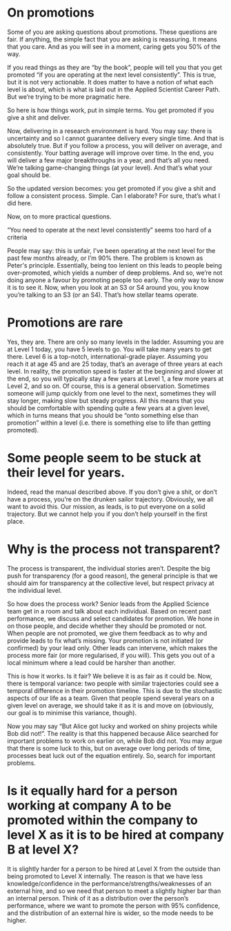 # On promotions

Some of you are asking questions about promotions.  These questions are fair.  If anything, the simple fact that you are asking is reassuring.  It means that you care.  And as you will see in a moment, caring gets you 50% of the way.

If you read things as they are “by the book”, people will tell you that you get promoted “if you are operating at the next level consistently”.  This is true, but it is not very actionable.  It does matter to have a notion of what each level is about, which is what is laid out in the Applied Scientist Career Path. But we’re trying to be more pragmatic here.

So here is how things work, put in simple terms. You get promoted if you give a shit and deliver. 

Now, delivering in a research environment is hard.  You may say: there is uncertainty and so I cannot guarantee delivery every single time.  And that is absolutely true.  But if you follow a process, you will deliver on average, and consistently. Your batting average will improve over time.  In the end, you will deliver a few major breakthroughs in a year, and that’s all you need.  We’re talking game-changing things (at your level).  And that’s what your goal should be.

So the updated version becomes: you get promoted if you give a shit and follow a consistent process. Simple. Can I elaborate?  For sure, that’s what I did here.

Now, on to more practical questions.



“You need to operate at the next level consistently” seems too hard of a criteria 

People may say: this is unfair, I’ve been operating at the next level for the past few months already, or I’m 90% there.  The problem is known as Peter's principle.  Essentially, being too lenient on this leads to people being over-promoted, which yields a number of deep problems.  And so, we’re not doing anyone a favour by promoting people too early.  The only way to know it is to see it.  Now, when you look at an S3 or S4 around you, you know you’re talking to an S3 (or an S4). That’s how stellar teams operate.



# Promotions are rare

Yes, they are.  There are only so many levels in the ladder.  Assuming you are at Level 1 today, you have 5 levels to go.  You will take many years to get there.  Level 6 is a top-notch, international-grade player.  Assuming you reach it at age 45 and are 25 today, that’s an average of three years at each level.  In reality, the promotion speed is faster at the beginning and slower at the end, so you will typically stay a few years at Level 1, a few more years at Level 2, and so on. Of course, this is a general observation.  Sometimes someone will jump quickly from one level to the next, sometimes they will stay longer, making slow but steady progress.  All this means that you should be comfortable with spending quite a few years at a given level, which in turns means that you should be “onto something else than promotion” within a level (i.e. there is something else to life than getting promoted).



# Some people seem to be stuck at their level for years.

Indeed, read the manual described above.  If you don’t give a shit, or don’t have a process, you’re on the drunken sailor trajectory.  Obviously, we all want to avoid this.  Our mission, as leads, is to put everyone on a solid trajectory.  But we cannot help you if you don’t help yourself in the first place.



# Why is the process not transparent?

The process is transparent, the individual stories aren’t.  Despite the big push for transparency (for a good reason), the general principle is that we should aim for transparency at the collective level, but respect privacy at the individual level. 

So how does the process work?  Senior leads from the Applied Science team get in a room and talk about each individual.  Based on recent past performance, we discuss and select candidates for promotion.  We hone in on those people, and decide whether they should be promoted or not.  When people are not promoted, we give them feedback as to why and provide leads to fix what’s missing.  Your promotion is not initiated (or confirmed) by your lead only.  Other leads can intervene, which makes the process more fair (or more regularised, if you will). This gets you out of a local minimum where a lead could be harsher than another.

This is how it works.  Is it fair?  We believe it is as fair as it could be.  Now, there is temporal variance: two people with similar trajectories could see a temporal difference in their promotion timeline.  This is due to the stochastic aspects of our life as a team.  Given that people spend several years on a given level on average, we should take it as it is and move on (obviously, our goal is to minimise this variance, though).

Now you may say “But Alice got lucky and worked on shiny projects while Bob did not!”.  The reality is that this happened because Alice searched for important problems to work on earlier on, while Bob did not.  You may argue that there is some luck to this, but on average over long periods of time, processes beat luck out of the equation entirely. So, search for important problems.



# Is it equally hard for a person working at company A to be promoted within the company to level X as it is to be hired at company B at level X?

It is slightly harder for a person to be hired at Level X from the outside than being promoted to Level X internally.  The reason is that we have less knowledge/confidence in the performance/strengths/weaknesses of an external hire, and so we need that person to meet a slightly higher bar than an internal person.  Think of it as a distribution over the person’s performance, where we want to promote the person with 95% confidence, and the distribution of an external hire is wider, so the mode needs to be higher.



